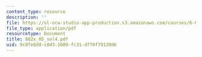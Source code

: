 ```yaml
---
content_type: resource
description: ''
file: https://ol-ocw-studio-app-production.s3.amazonaws.com/courses/8-02x-physics-ii-electricity-magnetism-with-an-experimental-focus-spring-2005/9c8fe8ddc8431609fc31dff0f79129d6_802x_05_sol4.pdf
file_type: application/pdf
resourcetype: Document
title: 802x_05_sol4.pdf
uid: 9c8fe8dd-c843-1609-fc31-dff0f79129d6
---
```

